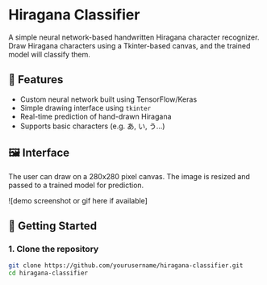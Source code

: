 # Hiragana Classifier

A simple neural network-based handwritten Hiragana character recognizer.  
Draw Hiragana characters using a Tkinter-based canvas, and the trained model will classify them.

## 🧠 Features

- Custom neural network built using TensorFlow/Keras
- Simple drawing interface using `tkinter`
- Real-time prediction of hand-drawn Hiragana
- Supports basic characters (e.g. あ, い, う...)

## 🖼️ Interface

The user can draw on a 280x280 pixel canvas. The image is resized and passed to a trained model for prediction.

![demo screenshot or gif here if available]

## 🚀 Getting Started

### 1. Clone the repository

```bash
git clone https://github.com/yourusername/hiragana-classifier.git
cd hiragana-classifier
